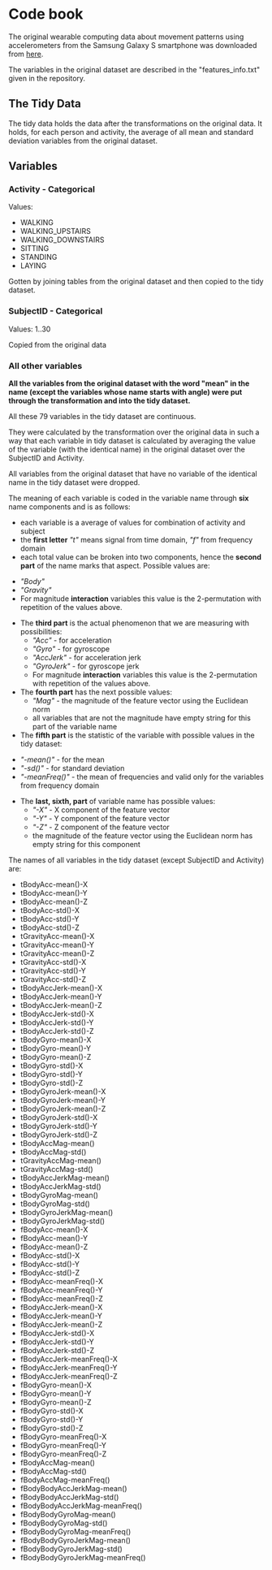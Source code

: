 Code book
========================================================

The original wearable computing data about movement patterns using accelerometers from the Samsung Galaxy S smartphone was downloaded from [here](https://d396qusza40orc.cloudfront.net/getdata%2Fprojectfiles%2FUCI%20HAR%20Dataset.zip). 

The variables in the original dataset are described in the "features_info.txt" given in the repository.

The Tidy Data
------------
The tidy data holds the data after the transformations on the original data. It holds, for each person and activity, the average of all mean and standard deviation variables from the original dataset. 

Variables
-------------

### Activity - Categorical

Values:
- WALKING
- WALKING_UPSTAIRS
- WALKING_DOWNSTAIRS
- SITTING
- STANDING
- LAYING

Gotten by joining tables from the original dataset and then copied to the tidy dataset.

### SubjectID - Categorical

Values: 1..30

Copied from the original data

### All other variables

__All the variables from the original dataset with the word "mean" in the name (except the variables whose name starts with angle) were put through the transformation and into the tidy dataset.__

All these 79 variables in the tidy dataset are continuous. 

They were calculated by the transformation over the original data in such a way that each variable in tidy dataset is calculated by averaging the value of the variable (with the identical name) in the original dataset over the SubjectID and Activity. 

All variables from the original dataset that have no variable of the identical name in the tidy dataset were dropped.

The meaning of each variable is coded in the variable name through **six** name components and is as follows:
- each variable is a average of values for combination of activity and subject
- the **first letter** *"t"* means signal from time domain, *"f"* from frequency domain
- each total value can be broken into two components, hence the **second part** of the name marks that aspect. Possible values are:
 * *"Body"* 
 * *"Gravity"*  
 * For magnitude **interaction** variables this value is the 2-permutation with repetition of the values above.
- The **third part** is the actual phenomenon that we are measuring with possibilities:
  * *"Acc"* - for acceleration
  * *"Gyro"* - for gyroscope
  * *"AccJerk"* - for acceleration jerk
  * *"GyroJerk"* - for gyroscope jerk  
  * For magnitude **interaction** variables this value is the 2-permutation with repetition of the values above.
- The **fourth part** has the next possible values:
  * *"Mag"* - the magnitude of the feature vector using the Euclidean norm
  * all variables that are not the magnitude have empty string for this part of the variable name
- The **fifth part** is the statistic of the variable with possible values in the tidy dataset:
 * *"-mean()"* - for the mean
 * *"-sd()"* - for standard deviation
 * *"-meanFreq()"* - the mean of frequencies and valid only for the variables from frequency domain
- The **last, sixth, part** of variable name has possible values:
  * *"-X"* - X component of the feature vector
  * *"-Y"* - Y component of the feature vector
  * *"-Z"* - Z component of the feature vector
  * the magnitude of the feature vector using the Euclidean norm has empty string for this component



The names of all variables in the tidy dataset (except SubjectID and Activity) are:
- tBodyAcc-mean()-X
- tBodyAcc-mean()-Y
- tBodyAcc-mean()-Z
- tBodyAcc-std()-X
- tBodyAcc-std()-Y
- tBodyAcc-std()-Z
- tGravityAcc-mean()-X
- tGravityAcc-mean()-Y
- tGravityAcc-mean()-Z
- tGravityAcc-std()-X
- tGravityAcc-std()-Y
- tGravityAcc-std()-Z
- tBodyAccJerk-mean()-X
- tBodyAccJerk-mean()-Y
- tBodyAccJerk-mean()-Z
- tBodyAccJerk-std()-X
- tBodyAccJerk-std()-Y
- tBodyAccJerk-std()-Z
- tBodyGyro-mean()-X
- tBodyGyro-mean()-Y
- tBodyGyro-mean()-Z
- tBodyGyro-std()-X
- tBodyGyro-std()-Y
- tBodyGyro-std()-Z
- tBodyGyroJerk-mean()-X
- tBodyGyroJerk-mean()-Y
- tBodyGyroJerk-mean()-Z
- tBodyGyroJerk-std()-X
- tBodyGyroJerk-std()-Y
- tBodyGyroJerk-std()-Z
- tBodyAccMag-mean()
- tBodyAccMag-std()
- tGravityAccMag-mean()
- tGravityAccMag-std()
- tBodyAccJerkMag-mean()
- tBodyAccJerkMag-std()
- tBodyGyroMag-mean()
- tBodyGyroMag-std()
- tBodyGyroJerkMag-mean()
- tBodyGyroJerkMag-std()
- fBodyAcc-mean()-X
- fBodyAcc-mean()-Y
- fBodyAcc-mean()-Z
- fBodyAcc-std()-X
- fBodyAcc-std()-Y
- fBodyAcc-std()-Z
- fBodyAcc-meanFreq()-X
- fBodyAcc-meanFreq()-Y
- fBodyAcc-meanFreq()-Z
- fBodyAccJerk-mean()-X
- fBodyAccJerk-mean()-Y
- fBodyAccJerk-mean()-Z
- fBodyAccJerk-std()-X
- fBodyAccJerk-std()-Y
- fBodyAccJerk-std()-Z
- fBodyAccJerk-meanFreq()-X
- fBodyAccJerk-meanFreq()-Y
- fBodyAccJerk-meanFreq()-Z
- fBodyGyro-mean()-X
- fBodyGyro-mean()-Y
- fBodyGyro-mean()-Z
- fBodyGyro-std()-X
- fBodyGyro-std()-Y
- fBodyGyro-std()-Z
- fBodyGyro-meanFreq()-X
- fBodyGyro-meanFreq()-Y
- fBodyGyro-meanFreq()-Z
- fBodyAccMag-mean()
- fBodyAccMag-std()
- fBodyAccMag-meanFreq()
- fBodyBodyAccJerkMag-mean()
- fBodyBodyAccJerkMag-std()
- fBodyBodyAccJerkMag-meanFreq()
- fBodyBodyGyroMag-mean()
- fBodyBodyGyroMag-std()
- fBodyBodyGyroMag-meanFreq()
- fBodyBodyGyroJerkMag-mean()
- fBodyBodyGyroJerkMag-std()
- fBodyBodyGyroJerkMag-meanFreq()
